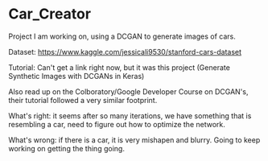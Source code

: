 # Car_Creator
Project I am working on, using a DCGAN to generate images of cars.

Dataset: 
https://www.kaggle.com/jessicali9530/stanford-cars-dataset


Tutorial:
Can't get a link right now, but it was this project (Generate Synthetic Images with DCGANs in Keras)

Also read up on the Colboratory/Google Developer Course on DCGAN's, their tutorial followed a very similar footprint.



What's right: it seems after so many iterations, we have something that is resembling a car, need to figure out how to optimize the network.

What's wrong: if there is a car, it is very mishapen and blurry. Going to keep working on getting the thing going.

